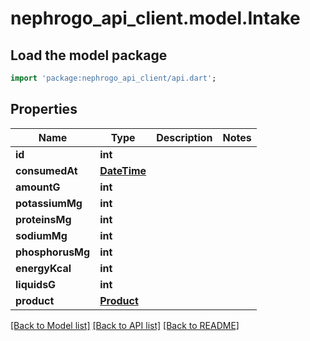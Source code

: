 # nephrogo_api_client.model.Intake

## Load the model package
```dart
import 'package:nephrogo_api_client/api.dart';
```

## Properties
Name | Type | Description | Notes
------------ | ------------- | ------------- | -------------
**id** | **int** |  | 
**consumedAt** | [**DateTime**](DateTime.md) |  | 
**amountG** | **int** |  | 
**potassiumMg** | **int** |  | 
**proteinsMg** | **int** |  | 
**sodiumMg** | **int** |  | 
**phosphorusMg** | **int** |  | 
**energyKcal** | **int** |  | 
**liquidsG** | **int** |  | 
**product** | [**Product**](Product.md) |  | 

[[Back to Model list]](../README.md#documentation-for-models) [[Back to API list]](../README.md#documentation-for-api-endpoints) [[Back to README]](../README.md)


